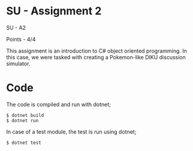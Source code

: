 # SU - Assignment 2
SU - A2

Points - 4/4

This assignment is an introduction to C\# object oriented programming. In this case, we were tasked with creating a Pokemon-like DIKU discussion simulator.


# Code

The code is compiled and run with dotnet;

	$ dotnet build
	$ dotnet run



In case of a test module, the test is run using dotnet;

	$ dotnet test
